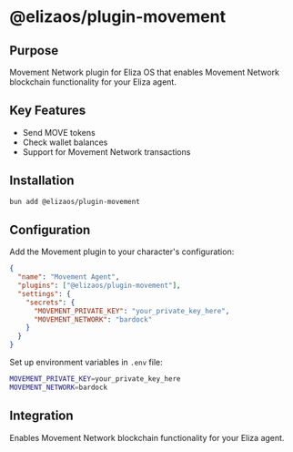 # @elizaos/plugin-movement

## Purpose
Movement Network plugin for Eliza OS that enables Movement Network blockchain functionality for your Eliza agent.

## Key Features
- Send MOVE tokens
- Check wallet balances
- Support for Movement Network transactions

## Installation
```bash
bun add @elizaos/plugin-movement
```

## Configuration
Add the Movement plugin to your character's configuration:
```json
{
  "name": "Movement Agent",
  "plugins": ["@elizaos/plugin-movement"],
  "settings": {
    "secrets": {
      "MOVEMENT_PRIVATE_KEY": "your_private_key_here",
      "MOVEMENT_NETWORK": "bardock"
    }
  }
}
```

Set up environment variables in `.env` file:
```bash
MOVEMENT_PRIVATE_KEY=your_private_key_here
MOVEMENT_NETWORK=bardock
```

## Integration
Enables Movement Network blockchain functionality for your Eliza agent.
